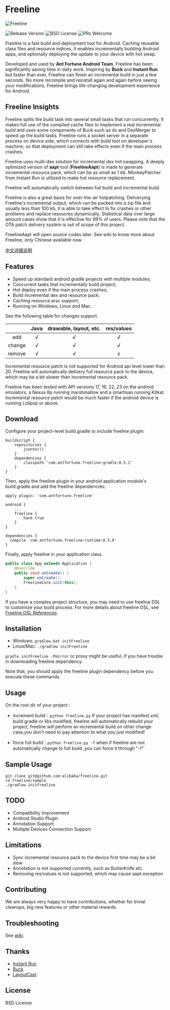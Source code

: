 # Freeline

![Freeline](http://ww4.sinaimg.cn/large/006tNc79gw1f6ooza8pkuj30h804gjrk.jpg)

![Release Version](https://img.shields.io/badge/release-v0.5.0-red.svg) ![BSD License](https://img.shields.io/badge/license-BSD%20-blue.svg) ![PRs Welcome](https://img.shields.io/badge/PRs-welcome-brightgreen.svg)

*Freeline* is a fast build and deployment tool for Android. Caching reusable class files and resource indices, it enables incrementally building Android apps, and optionally deploying the update to your device with hot swap.

Developed and used by **Ant Fortune Android Team**, Freeline has been significantly saving time in daily work. Inspiring by **Buck** and **Instant Run** but faster than ever, Freeline can finish an incremental build in just a few seconds. No more recompile and reinstall again and again before seeing your modifications, Freeline brings life-changing development experience for Android.

## Freeline Insights
Freeline splits the build task into several small tasks that run concurrently. It makes full use of the compiled cache files to implement a real incremental build and uses some components of Buck such as dx and DexMerger to speed up the build tasks. Freeline runs a socket server in a separate process on device side, which connects with build tool on developer's machine, so that deployment can still take effects even if the main process crashes.

Freeline uses multi-dex solution for incremental dex hot swapping. A deeply optimized version of **aapt** tool (**FreelineAapt**) is made to generate incremental resource pack, which can be as small as 1 kb. MonkeyPatcher from Instant Run is utilized to make hot resource replacement.

Freeline will automatically switch between full build and incremental build.

Freeline is also a great basis for over-the-air hotpatching. Deliverying Freeline's incremental output, which can be packed into a zip file and usually less than 100 kb, it is able to take effect to fix crashes or other problems and replace resoucres dynamically. Statistical data over large amount cases show that it is effective for 99% of users. Please note that the OTA patch delivery system is out of scope of this project.

FreelineAapt will open source codes later. See wiki to know more about Freeline, only Chinese available now.

[中文详细说明](https://github.com/alibaba/freeline/wiki)

## Features
- Speed up standard android gradle projects with multiple modules;
- Concurrent tasks that incrementally build project;
- Hot deploy even if the main process crashes;
- Build incremental dex and resource pack;
- Caching resource.arsc support;
- Running on Windows, Linux and Mac.

See the following table for changes support.

|| Java | drawable, layout, etc. | res/values |
|:-----:|:----:|:----:|:----:|
| add    | √    | √    |√ |
| change    | √    |  √   |√ |
| remove   | √    |   √  |x|

Incremental resource patch is not supported for Android api level lower than 20. Freeline will automatically delivery full resource pack to the device, which may be a bit slower than incremental resource pack.

Freeline has been tested with API versions 17, 19, 22, 23 on the android emulators, a Nexus 6p running marshmallow and a smartisan running Kitkat. Incremental resource patch would be much faster if the android device is running Lolipop or above.

## Download
Configure your project-level build.gradle to include freeline plugin:

````Gradle
buildscript {
    repositories {
        jcenter()
    }
    dependencies {
        classpath 'com.antfortune.freeline:gradle:0.5.1'
    }
}
````
Then, apply the freeline plugin in your android application module's build.gradle and add the freeline dependencies:

````Gradle
apply plugin: 'com.antfortune.freeline'

android {
    ...
    freeline {
        hack true
    }
}

dependencies {
  compile 'com.antfortune.freeline:runtime:0.5.0'
}
````
Finally, apply freeline in your application class.

````Java
public class App extends Application {
    @Override
    public void onCreate() {
        super.onCreate();
        FreelineCore.init(this);
    }
}
````

If you have a complex project structure, you may need to use freeline DSL to customize your build process. For more details about freeline DSL, see [Freeline DSL References](https://github.com/alibaba/freeline/wiki/Freeline-DSL-References).

## Installation
- Windows: `gradlew.bat initFreeline`
- Linux/Mac: `./gradlew initFreeline`

`gradle initFreeline -Pmirror` or proxy might be useful, if you have trouble in downloading freeline dependency.

Note that, you should apply the freeline plugin dependency before you execute these commands. 

## Usage
On the root dir of your project :

- increment build：`python freeline.py`
    If your project has manifest.xml, build.gradle or libs modified, freeline will automatically rebuild your project, freeline will perform an incremental build on other change case,you don't need to pay attention to what you just modified!

- force full build：`python freeline.py -f`
   when if freeline are not automatically change to full build ,you can force it through "-f"



## Sample Usage
````
git clone git@github.com:alibaba/freeline.git
cd freeline/sample
./gradlew initFreeline
````

## TODO
- Compatibility Improvement
- Android Studio Plugin
- Annotation Support
- Multiple Devices Connection Support

## Limitations
- Sync incremental resource pack to the device first time may be a bit slow
- Annotation is not supported currently, such as ButterKnife etc.
- Removing res/values is not supported, which may cause aapt exception

## Contributing
We are always very happy to have contributions, whether for trivial cleanups, big new features or other material rewards.

## Troubleshooting
See [wiki](https://github.com/alibaba/freeline/wiki/%E5%B8%B8%E8%A7%81%E9%97%AE%E9%A2%98).

## Thanks
- [Instant Run](https://developer.android.com/studio/run/index.html#instant-run)
- [Buck](https://github.com/facebook/buck)
- [LayoutCast](https://github.com/mmin18/LayoutCast)

## License
BSD License







